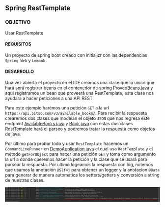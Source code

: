 ##  Spring RestTemplate

### OBJETIVO

Usar RestTemplate

#### REQUISITOS

Un proyecto de spring boot creado con initializr con las dependencias `Spring Web` y `Lombok`

#### DESARROLLO

Una vez abierto el proyecto en el IDE creamos una clase que lo unico que hará será registrar beans en el contenedor de spring [ProveoBeans.java](demo/src/main/java/com/example/demo/ProveoBeans.java) y aqui registramos un bean que proveerá una RestTemplate, esta clase nos ayudara a hacer peticiones a una API REST.

Para este ejemplo harémos una petición `GET` a la url `https://api.bitso.com/v3/available_books/`. Para recibir la respuesta crearemos dos clases que modelan el objeto `JSON` que nos regresa este endpoint [AvailableBooks.java](demo/src/main/java/com/example/demo/AvailableBooks.java) y [Book.java](demo/src/main/java/com/example/demo/Book.java) con estas dos clases RestTemplate hará el parseo y podremos tratar la respuesta como objetos de java.

Por último para probar todo y usar `RestTemplate` hacemos un `CommandLineRunner` en [DemoApplication.java](demo/src/main/java/com/example/demo/DemoApplication.java) el cual usa `RestTemplate` y el método `getForObject` para hacer una petición `GET` y toma como argumento la url a donde queremos hacer la petición y la clase que se usará para parsear la respuesta. Por ultimo logeamos la respuesta con log, notemos que usamos la anotación `@Slf4j` para obtener un logger y la anotacion `@Data` para generar de manera automatica los setters/getters y conversión a string de nuestras clases.

![respuesta](respuesta.png)

